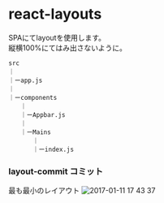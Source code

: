# react-layouts

SPAにてlayoutを使用します。  
縦横100%にてはみ出さないように。

```
src  
｜  
｜ーapp.js  
｜  
｜ーcomponents  
　　｜  
　　｜ーAppbar.js  
　　｜  
　　｜ーMains  
　　　　｜  
　　　　｜ーindex.js  

```

### layout-commit コミット  
最も最小のレイアウト
![2017-01-11 17 43 37](https://cloud.githubusercontent.com/assets/22278305/21841535/dc336b08-d825-11e6-9495-b98d6d90431c.png)
